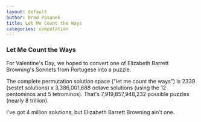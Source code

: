 ```yaml
---
layout: default
author: Brad Pasanek
title: Let Me Count the Ways
categories: computation
---
```

### Let Me Count the Ways

For Valentine's Day, we hoped to convert one of Elizabeth Barrett Browning's Sonnets from Portugese into a puzzle.

The complete permutation solution space ("let me count the ways") is 2339 (sestet solutions) x 3,386,001,688 octave solutions (using the 12 pentominos and 5 tetrominos). That's 7,919,857,948,232 possible puzzles (nearly 8 trillion). 

I've got 4 million solutions, but Elizabeth Barrett Browning ain't one.